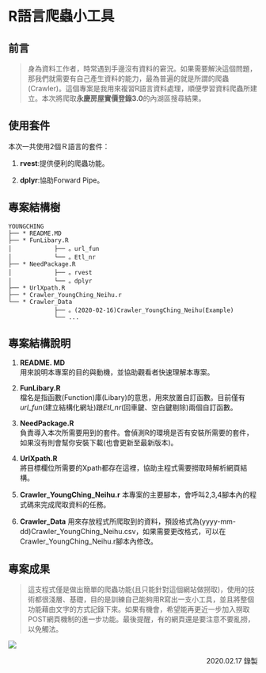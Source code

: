 # R語言爬蟲小工具
## 前言
> 身為資料工作者，時常遇到手邊沒有資料的窘況。如果需要解決這個問題，那我們就需要有自己產生資料的能力，最為普遍的就是所謂的爬蟲(Crawler)。這個專案是我用來複習R語言資料處理，順便學習資料爬蟲所建立。本次將爬取**永慶房屋實價登錄3.0**的內湖區搜尋結果。

## 使用套件
本次一共使用2個Ｒ語言的套件：

1) **rvest**:提供便利的爬蟲功能。

2) **dplyr**:協助Forward Pipe。

## 專案結構樹

```
YOUNGCHING
├── * README.MD
├── * FunLibary.R
│            ├── 。url_fun 
│            └── 。Etl_nr 
├── * NeedPackage.R
│            ├── 。rvest
│            └── 。dplyr
├── * UrlXpath.R
├── * Crawler_YoungChing_Neihu.r
└── * Crawler_Data
             ├── 。(2020-02-16)Crawler_YoungChing_Neihu(Example)
             └── ...
```
## 專案結構說明

1) **README. MD**    
用來說明本專案的目的與動機，並協助觀看者快速理解本專案。
2) **FunLibary.R**    
檔名是指函數(Function)庫(Libary)的意思，用來放置自訂函數。目前僅有*url_fun*(建立結構化網址)跟*Etl_nr*(回車鍵、空白鍵剔除)兩個自訂函數。
3) **NeedPackage.R**  
負責導入本次所需要用到的套件。會偵測R的環境是否有安裝所需要的套件，如果沒有則會幫你安裝下載(也會更新至最新版本)。

4) **UrlXpath.R**    
將目標欄位所需要的Xpath都存在這裡，協助主程式需要撈取時解析網頁結構。

5) **Crawler_YoungChing_Neihu.r**
本專案的主要腳本，會呼叫2,3,4腳本內的程式碼來完成爬取資料的任務。

6) **Crawler_Data**
用來存放程式所爬取到的資料，預設格式為(yyyy-mm-dd)Crawler_YoungChing_Neihu.csv，如果需要更改格式，可以在Crawler_YoungChing_Neihu.r腳本內修改。

## 專案成果

>這支程式僅是做出簡單的爬蟲功能(且只能針對這個網站做撈取)，使用的技術都很淺層、基礎，目的是訓練自己能夠用R寫出一支小工具，並且將整個功能藉由文字的方式記錄下來。如果有機會，希望能再更近一步加入撈取POST網頁機制的進一步功能。最後提醒，有的網頁還是要注意不要亂撈，以免觸法。

![](https://imgur.com/QRWSove.gif)

<div style="text-align: right">2020.02.17 錄製</div>

